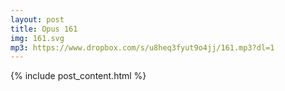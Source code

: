```yaml
---
layout: post
title: Opus 161
img: 161.svg
mp3: https://www.dropbox.com/s/u8heq3fyut9o4jj/161.mp3?dl=1
---
```


{% include post_content.html %}
